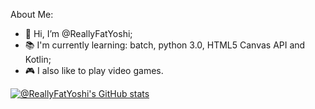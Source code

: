 About Me:
- 👋 Hi, I’m @ReallyFatYoshi;
- 📚 I'm currently learning: batch, python 3.0, HTML5 Canvas API and Kotlin;
- 🎮 I also like to play video games.

[![@ReallyFatYoshi's GitHub stats](https://github-readme-stats.vercel.app/api?username=ReallyFatYoshi)](https://github.com/anuraghazra/github-readme-stats)
